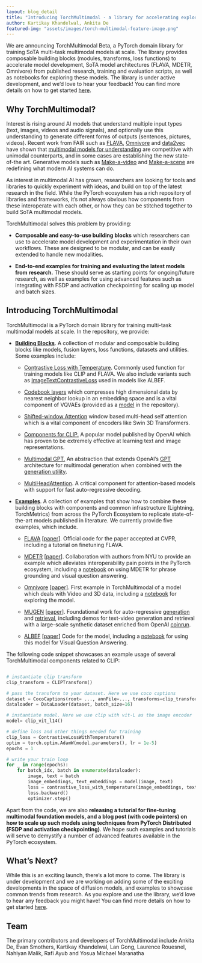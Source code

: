 ```yaml
---
layout: blog_detail
title: "Introducing TorchMultimodal - a library for accelerating exploration in Multimodal AI"
author: Kartikay Khandelwal, Ankita De
featured-img: "assets/images/torch-multimodal-feature-image.png"
---
```


We are announcing TorchMultimodal Beta, a PyTorch domain library for training SoTA multi-task multimodal models at scale. The library provides composable building blocks (modules, transforms, loss functions) to accelerate model development, SoTA model architectures (FLAVA, MDETR, Omnivore) from published research, training and evaluation scripts, as well as notebooks for exploring these models. The library is under active development, and we’d love to hear your feedback! You can find more details on how to get started [here](https://github.com/facebookresearch/multimodal#installation).

## Why TorchMultimodal?

Interest is rising around AI models that understand multiple input types (text, images, videos and audio signals), and optionally use this understanding to generate different forms of outputs (sentences, pictures, videos). Recent work from FAIR such as [FLAVA](https://arxiv.org/abs/2112.04482), [Omnivore](https://arxiv.org/pdf/2201.08377.pdf) and [data2vec](https://arxiv.org/abs/2202.03555) have shown that [multimodal models for understanding](https://ai.facebook.com/blog/advances-in-multimodal-understanding-research-at-meta-ai/) are competitive with unimodal counterparts, and in some cases are establishing the new state-of-the art. Generative models such as [Make-a-video](https://ai.facebook.com/blog/generative-ai-text-to-video/) and [Make-a-scene](https://ai.facebook.com/blog/greater-creative-control-for-ai-image-generation/) are redefining what modern AI systems can do.

As interest in multimodal AI has grown, researchers are looking for tools and libraries to quickly experiment with ideas, and build on top of the latest research in the field. While the PyTorch ecosystem has a rich repository of libraries and frameworks, it’s not always obvious how components from these interoperate with each other, or how they can be stitched together to build SoTA multimodal models.

TorchMultimodal solves this problem by providing:

- **Composable and easy-to-use building blocks** which researchers can use to accelerate model development and experimentation in their own workflows. These are designed to be modular, and can be easily extended to handle new modalities.

- **End-to-end examples for training and evaluating the latest models from research.** These should serve as starting points for ongoing/future research, as well as examples for using advanced features such as integrating with FSDP and activation checkpointing for scaling up model and batch sizes.

## Introducing TorchMultimodal

TorchMultimodal is a PyTorch domain library for training multi-task multimodal models at scale. In the repository, we provide:

- **[Building Blocks](https://github.com/facebookresearch/multimodal/tree/main/torchmultimodal)**. A collection of modular and composable building blocks like models, fusion layers, loss functions, datasets and utilities. Some examples include:

  - [Contrastive Loss with Temperature](https://github.com/facebookresearch/multimodal/blob/4d2236877467ff8f56aa1935dd92d7782751b135/torchmultimodal/modules/losses/contrastive_loss_with_temperature.py#L145). Commonly used function for training models like CLIP and FLAVA. We also include variants such as [ImageTextContrastiveLoss](https://github.com/facebookresearch/multimodal/blob/4d2236877467ff8f56aa1935dd92d7782751b135/torchmultimodal/modules/losses/albef.py#L14) used in models like ALBEF.

  - [Codebook layers](https://github.com/facebookresearch/multimodal/blob/main/torchmultimodal/modules/layers/codebook.py#L31) which compresses high dimensional data by nearest neighbor lookup in an embedding space and is a vital component of VQVAEs (provided as a [model](https://github.com/facebookresearch/multimodal/blob/4d2236877467ff8f56aa1935dd92d7782751b135/torchmultimodal/models/vqvae.py#L26) in the repository).

  - [Shifted-window Attention](https://github.com/facebookresearch/multimodal/blob/main/torchmultimodal/modules/encoders/swin_transformer_3d_encoder.py#L76) window based multi-head self attention which is a vital component of encoders like Swin 3D Transformers.

  - [Components for CLIP.](https://github.com/facebookresearch/multimodal/tree/4d2236877467ff8f56aa1935dd92d7782751b135/torchmultimodal/models/clip) A popular model published by OpenAI which has proven to be extremely effective at learning text and image representations.

  - [Multimodal GPT.](https://github.com/facebookresearch/multimodal/blob/4d2236877467ff8f56aa1935dd92d7782751b135/torchmultimodal/models/gpt.py) An abstraction that extends OpenAI’s [GPT](https://cdn.openai.com/research-covers/language-unsupervised/language_understanding_paper.pdf) architecture for multimodal generation when combined with the [generation utility](https://github.com/facebookresearch/multimodal/blob/main/torchmultimodal/utils/generate.py#L33).

  - [MultiHeadAttention](https://github.com/facebookresearch/multimodal/blob/main/torchmultimodal/modules/layers/attention.py#L134). A critical component for attention-based models with support for fast auto-regressive decoding.

- **[Examples](https://github.com/facebookresearch/multimodal/tree/main/examples)**. A collection of examples that show how to combine these building blocks with components and common infrastructure (Lightning, TorchMetrics) from across the PyTorch Ecosystem to replicate state-of-the-art models published in literature. We currently provide five examples, which include.

  - [FLAVA](https://arxiv.org/abs/2112.04482) \[[paper](https://arxiv.org/abs/2112.04482)\]. Official code for the paper accepted at CVPR, including a tutorial on finetuning FLAVA.

  - [MDETR](https://github.com/facebookresearch/multimodal/tree/main/examples/mdetr) \[[paper](https://arxiv.org/abs/2104.12763)\]. Collaboration with authors from NYU to provide an example which alleviates interoperability pain points in the PyTorch ecosystem, including a [notebook](https://github.com/facebookresearch/multimodal/blob/main/examples/mdetr/MDETRTutorial.ipynb) on using MDETR for phrase grounding and visual question answering.

  - [Omnivore](https://github.com/facebookresearch/multimodal/tree/main/examples/omnivore) \[[paper](https://arxiv.org/abs/2204.08058)\]. First example in TorchMultimodal of a model which deals with Video and 3D data, including a [notebook](https://github.com/facebookresearch/multimodal/blob/main/examples/omnivore/omnivore_inference_demo.ipynb) for exploring the model.

  - [MUGEN](https://github.com/facebookresearch/multimodal/tree/main/examples/mugen) \[[paper](https://arxiv.org/abs/2204.08058)\]. Foundational work for auto-regressive [generation](https://colab.research.google.com/drive/1C3ZbH_l19g_KqW3CPeX2-8Q2sOUCpmZo?usp=sharing) and [retrieval](https://colab.research.google.com/drive/1gZfz1jsy79CNCK9t2_r43yt3z7v-w4HS?usp=sharing), including demos for text-video generation and retrieval with a large-scale synthetic dataset enriched from OpenAI [coinrun](https://github.com/openai/coinrun).

  - [ALBEF](https://github.com/facebookresearch/multimodal/tree/main/examples/albef) \[[paper](https://arxiv.org/abs/2107.07651)\] Code for the model, including a [notebook](https://github.com/facebookresearch/multimodal/blob/main/examples/albef/vqa_with_albef.ipynb) for using this model for Visual Question Answering.

The following code snippet showcases an example usage of several TorchMultimodal components related to CLIP:

```python

# instantiate clip transform
clip_transform = CLIPTransform()

# pass the transform to your dataset. Here we use coco captions
dataset = CocoCaptions(root= ..., annFile=..., transforms=clip_transform)
dataloader = DataLoader(dataset, batch_size=16)

# instantiate model. Here we use clip with vit-L as the image encoder
model= clip_vit_l14()

# define loss and other things needed for training
clip_loss = ContrastiveLossWithTemperature()
optim = torch.optim.AdamW(model.parameters(), lr = 1e-5)
epochs = 1

# write your train loop
for _ in range(epochs):
	for batch_idx, batch in enumerate(dataloader):
		image, text = batch
		image_embeddings, text_embeddings = model(image, text)
		loss = contrastive_loss_with_temperature(image_embeddings, text_embeddings)
		loss.backward()
		optimizer.step()
```

Apart from the code, we are also **releasing a tutorial for fine-tuning multimodal foundation models, and a blog post (with code pointers) on how to scale up such models using techniques from PyTorch Distributed (FSDP and activation checkpointing)**. We hope such examples and tutorials will serve to demystify a number of advanced features available in the PyTorch ecosystem.

## What’s Next?

While this is an exciting launch, there’s a lot more to come. The library is under development and we are working on adding some of the exciting developments in the space of diffusion models, and examples to showcase common trends from research. As you explore and use the library, we’d love to hear any feedback you might have! You can find more details on how to get started [here](https://github.com/facebookresearch/multimodal#installation).

## Team

The primary contributors and developers of TorchMultimodal include Ankita De, Evan Smothers, Kartikay Khandelwal, Lan Gong, Laurence Rouesnel, Nahiyan Malik, Rafi Ayub and Yosua Michael Maranatha
